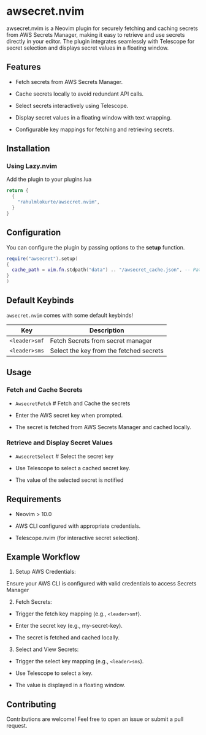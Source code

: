 # awsecret.nvim

awsecret.nvim is a Neovim plugin for securely fetching and caching secrets from AWS Secrets Manager, making it easy to retrieve and use secrets directly in your editor. The plugin integrates seamlessly with Telescope for secret selection and displays secret values in a floating window.

## Features

- Fetch secrets from AWS Secrets Manager.

- Cache secrets locally to avoid redundant API calls.

- Select secrets interactively using Telescope.

- Display secret values in a floating window with text wrapping.

- Configurable key mappings for fetching and retrieving secrets.

## Installation

### Using Lazy.nvim

Add the plugin to your plugins.lua

```lua
return {
  {
    "rahulmlokurte/awsecret.nvim",
  }
}
```

## Configuration

You can configure the plugin by passing options to the **setup** function.

```lua
require("awsecret").setup(
{
  cache_path = vim.fn.stdpath("data") .. "/awsecret_cache.json", -- Path to store cached secrets
}
)
```

## Default Keybinds

`awsecret.nvim` comes with some default keybinds!

| Key         | Description                             |
| ----------- | --------------------------------------- |
| `<leader>smf` | Fetch Secrets from secret manager       |
| `<leader>sms` | Select the key from the fetched secrets |

## Usage

### Fetch and Cache Secrets

- `AwsecretFetch` # Fetch and Cache the secrets

- Enter the AWS secret key when prompted.

- The secret is fetched from AWS Secrets Manager and cached locally.

### Retrieve and Display Secret Values

- `AwsecretSelect` # Select the secret key

- Use Telescope to select a cached secret key.

- The value of the selected secret is notified

## Requirements

- Neovim > 10.0

- AWS CLI configured with appropriate credentials.

- Telescope.nvim (for interactive secret selection).

## Example Workflow

1. Setup AWS Credentials:

Ensure your AWS CLI is configured with valid credentials to access Secrets Manager

2. Fetch Secrets:

- Trigger the fetch key mapping (e.g., `<leader>smf`).

- Enter the secret key (e.g., my-secret-key).

- The secret is fetched and cached locally.

3. Select and View Secrets:

- Trigger the select key mapping (e.g., `<leader>sms`).

- Use Telescope to select a key.

- The value is displayed in a floating window.

## Contributing

Contributions are welcome! Feel free to open an issue or submit a pull request.
